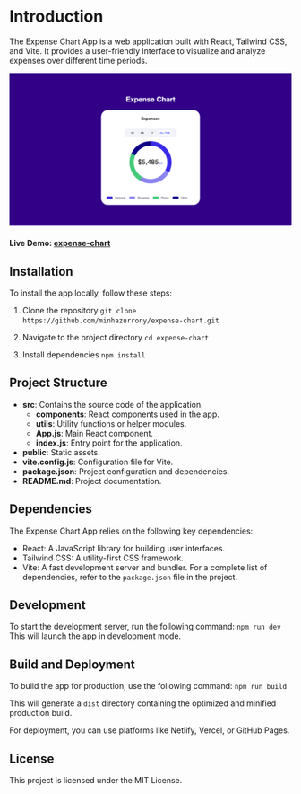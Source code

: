 # Introduction 
The Expense Chart App is a web application built with React, Tailwind CSS, and Vite. It provides a user-friendly interface to visualize and analyze expenses over different time periods.


![Screenshot](https://raw.githubusercontent.com/minhazurrony/expense-chart/main/expense-chart-app.png)

#### Live Demo: [expense-chart](https://expense-donut-chart.vercel.app/)

## Installation
 To install the app locally, follow these steps:
 

 1.  Clone the repository 
     `git clone https://github.com/minhazurrony/expense-chart.git`

  2. Navigate to the project directory 
  `cd expense-chart`
  
 2.  Install dependencies 
 `npm install`

## Project Structure

 - **src**: Contains the source code of the application.
    - **components**: React components used in the app.
    - **utils**: Utility functions or helper modules.
    - **App.js**: Main React component.
    - **index.js**: Entry point for the application.
- **public**: Static assets.
- **vite.config.js**: Configuration file for Vite.
- **package.json**: Project configuration and dependencies.
- **README.md**: Project documentation.

## Dependencies
The Expense Chart App relies on the following key dependencies:
 - React: A JavaScript library for building user interfaces.
 - Tailwind CSS: A utility-first CSS framework.
 - Vite: A fast development server and bundler.
For a complete list of dependencies, refer to the `package.json` file in the project.

## Development
To start the development server, run the following command:
`npm run dev`
This will launch the app in development mode.

## Build and Deployment
To build the app for production, use the following command:
`npm run build`

This will generate a `dist` directory containing the optimized and minified production build.

For deployment, you can use platforms like Netlify, Vercel, or GitHub Pages.

## License
This project is licensed under the MIT License.
